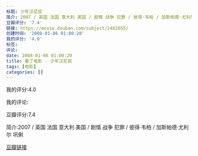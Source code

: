 ```yaml
---
标题: 少年汉尼拔
简介: 2007 / 英国 法国 意大利 美国 / 剧情 战争 犯罪 / 彼得·韦柏 / 加斯帕德·尤利尔 巩俐
豆瓣评分: '7.4'
链接: https://movie.douban.com/subject/1482055/
创建时间: '2008-01-06 01:00:20'
我的评分: '4.0'
标签:
评论:
date: 2008-01-06 01:00:20
title: 看了电影 - 少年汉尼拔
tags: [电影]
categories: []
---
```


我的评分:4.0

我的评论:

豆瓣评分:7.4

简介:2007 / 英国 法国 意大利 美国 / 剧情 战争 犯罪 / 彼得·韦柏 / 加斯帕德·尤利尔 巩俐

[豆瓣链接](https://movie.douban.com/subject/1482055/)

